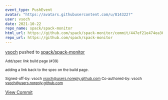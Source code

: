 ```yaml
---
event_type: PushEvent
avatar: "https://avatars.githubusercontent.com/u/814322?"
user: vsoch
date: 2021-10-22
repo_name: spack/spack-monitor
html_url: https://github.com/spack/spack-monitor/commit/447ef21e474ea3093a979533396f928728ca02f4
repo_url: https://github.com/spack/spack-monitor
---
```


<a href='https://github.com/vsoch' target='_blank'>vsoch</a> pushed to <a href='https://github.com/spack/spack-monitor' target='_blank'>spack/spack-monitor</a>

<small>Add/spec link build page (#39)

adding a link back to the spec on the build page.

Signed-off-by: vsoch <vsoch@users.noreply.github.com>
Co-authored-by: vsoch <vsoch@users.noreply.github.com></small>

<a href='https://github.com/spack/spack-monitor/commit/447ef21e474ea3093a979533396f928728ca02f4' target='_blank'>View Commit</a>